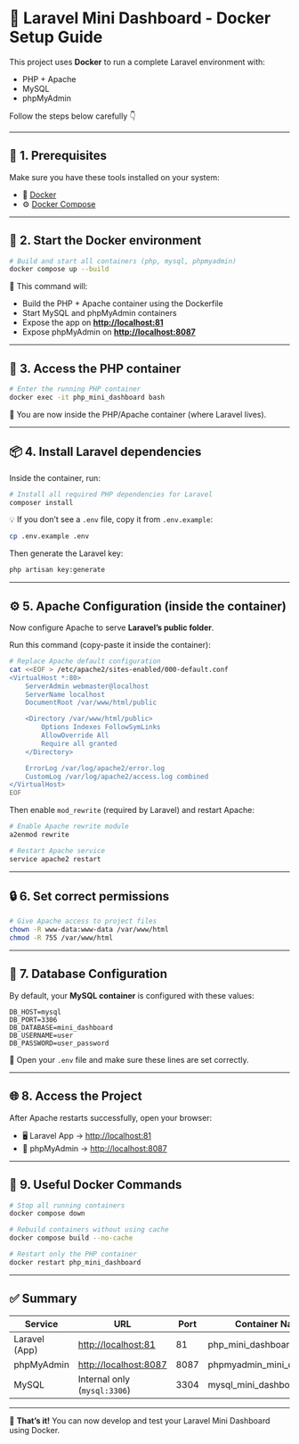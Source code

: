 # 🐳 Laravel Mini Dashboard - Docker Setup Guide

This project uses **Docker** to run a complete Laravel environment with:
- PHP + Apache
- MySQL
- phpMyAdmin

Follow the steps below carefully 👇

---

## 🧰 1. Prerequisites

Make sure you have these tools installed on your system:
- 🐳 [Docker](https://www.docker.com/)
- ⚙️ [Docker Compose](https://docs.docker.com/compose/)

---

## 🚀 2. Start the Docker environment

```bash
# Build and start all containers (php, mysql, phpmyadmin)
docker compose up --build
```

📘 This command will:

* Build the PHP + Apache container using the Dockerfile
* Start MySQL and phpMyAdmin containers
* Expose the app on **[http://localhost:81](http://localhost:81)**
* Expose phpMyAdmin on **[http://localhost:8087](http://localhost:8087)**

---

## 🐘 3. Access the PHP container

```bash
# Enter the running PHP container
docker exec -it php_mini_dashboard bash
```

📘 You are now inside the PHP/Apache container (where Laravel lives).

---

## 📦 4. Install Laravel dependencies

Inside the container, run:

```bash
# Install all required PHP dependencies for Laravel
composer install
```

💡 If you don’t see a `.env` file, copy it from `.env.example`:

```bash
cp .env.example .env
```

Then generate the Laravel key:

```bash
php artisan key:generate
```

---

## ⚙️ 5. Apache Configuration (inside the container)

Now configure Apache to serve **Laravel’s public folder**.

Run this command (copy-paste it inside the container):

```bash
# Replace Apache default configuration
cat <<EOF > /etc/apache2/sites-enabled/000-default.conf
<VirtualHost *:80>
    ServerAdmin webmaster@localhost
    ServerName localhost
    DocumentRoot /var/www/html/public

    <Directory /var/www/html/public>
        Options Indexes FollowSymLinks
        AllowOverride All
        Require all granted
    </Directory>

    ErrorLog /var/log/apache2/error.log
    CustomLog /var/log/apache2/access.log combined
</VirtualHost>
EOF
```

Then enable `mod_rewrite` (required by Laravel) and restart Apache:

```bash
# Enable Apache rewrite module
a2enmod rewrite

# Restart Apache service
service apache2 restart
```

---

## 🔒 6. Set correct permissions

```bash
# Give Apache access to project files
chown -R www-data:www-data /var/www/html
chmod -R 755 /var/www/html
```

---

## 🧱 7. Database Configuration

By default, your **MySQL container** is configured with these values:

```
DB_HOST=mysql
DB_PORT=3306
DB_DATABASE=mini_dashboard
DB_USERNAME=user
DB_PASSWORD=user_password
```

📝 Open your `.env` file and make sure these lines are set correctly.

---

## 🌐 8. Access the Project

After Apache restarts successfully, open your browser:

* 🖥️ Laravel App → [http://localhost:81](http://localhost:81)
* 🧰 phpMyAdmin → [http://localhost:8087](http://localhost:8087)

---

## 🧹 9. Useful Docker Commands

```bash
# Stop all running containers
docker compose down

# Rebuild containers without using cache
docker compose build --no-cache

# Restart only the PHP container
docker restart php_mini_dashboard
```

---

## ✅ Summary

| Service       | URL                                            | Port | Container Name            |
| ------------- | ---------------------------------------------- | ---- | ------------------------- |
| Laravel (App) | [http://localhost:81](http://localhost:81)     | 81   | php_mini_dashboard        |
| phpMyAdmin    | [http://localhost:8087](http://localhost:8087) | 8087 | phpmyadmin_mini_dashboard |
| MySQL         | Internal only (`mysql:3306`)                   | 3304 | mysql_mini_dashboard      |

---

🎉 **That’s it!**
You can now develop and test your Laravel Mini Dashboard using Docker.
